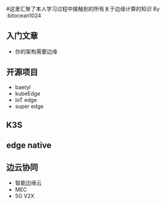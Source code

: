 #这里汇聚了本人学习过程中接触到的所有关于边缘计算的知识
By :bitocean1024


## 入门文章
* 你的架构需要边缘

## 开源项目
* baetyl
* kubeEdge
* IoT edge
* super edge

## K3S

## edge native

## 边云协同

* 智能边缘云
* MEC
* 5G V2X
